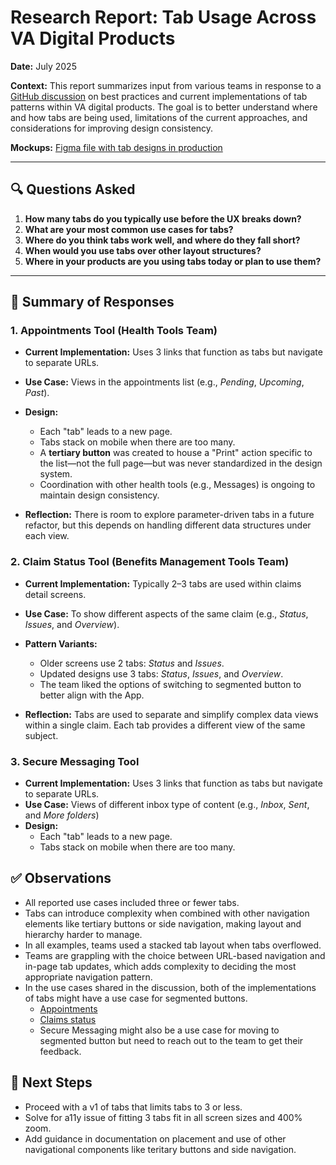 # Research Report: Tab Usage Across VA Digital Products
**Date:** July 2025

**Context:** This report summarizes input from various teams in response to a [GitHub discussion](https://github.com/department-of-veterans-affairs/vets-design-system-documentation/discussions/4443) on best practices and current implementations of tab patterns within VA digital products. The goal is to better understand where and how tabs are being used, limitations of the current approaches, and considerations for improving design consistency.

**Mockups:** [Figma file with tab designs in production](https://www.figma.com/design/QTlVlmSfEkJC7nSWOExESk/Tabs-audit?node-id=0-1&p=f&t=mwuIlMRLrmfINHsX-0)

---

## 🔍 Questions Asked

1. **How many tabs do you typically use before the UX breaks down?**  
2. **What are your most common use cases for tabs?**  
3. **Where do you think tabs work well, and where do they fall short?**  
4. **When would you use tabs over other layout structures?**  
5. **Where in your products are you using tabs today or plan to use them?** 

---

## 🧩 Summary of Responses

### 1. **Appointments Tool (Health Tools Team)**

- **Current Implementation:** Uses 3 links that function as tabs but navigate to separate URLs.
- **Use Case:** Views in the appointments list (e.g., *Pending*, *Upcoming*, *Past*).
- **Design:**
  - Each "tab" leads to a new page.
  - Tabs stack on mobile when there are too many.
  - A **tertiary button** was created to house a "Print" action specific to the list—not the full page—but was never standardized in the design system.
  - Coordination with other health tools (e.g., Messages) is ongoing to maintain design consistency.

- **Reflection:** There is room to explore parameter-driven tabs in a future refactor, but this depends on handling different data structures under each view. 

### 2. **Claim Status Tool (Benefits Management Tools Team)**

- **Current Implementation:** Typically 2–3 tabs are used within claims detail screens.
- **Use Case:** To show different aspects of the same claim (e.g., *Status*, *Issues*, and *Overview*).
- **Pattern Variants:**
  - Older screens use 2 tabs: *Status* and *Issues*.
  - Updated designs use 3 tabs: *Status*, *Issues*, and *Overview*.
  - The team liked the options of switching to segmented button to better align with the App. 

- **Reflection:** Tabs are used to separate and simplify complex data views within a single claim. Each tab provides a different view of the same subject. 

### 3. **Secure Messaging Tool**

- **Current Implementation:** Uses 3 links that function as tabs but navigate to separate URLs.
- **Use Case:** Views of different inbox type of content (e.g., *Inbox*, *Sent*, and *More folders*)
- **Design:**
   - Each "tab" leads to a new page.
   - Tabs stack on mobile when there are too many.

## ✅ Observations

- All reported use cases included three or fewer tabs.
- Tabs can introduce complexity when combined with other navigation elements like tertiary buttons or side navigation, making layout and hierarchy harder to manage.
- In all examples, teams used a stacked tab layout when tabs overflowed.
- Teams are grappling with the choice between URL-based navigation and in-page tab updates, which adds complexity to deciding the most appropriate navigation pattern.
- In the use cases shared in the discussion, both of the implementations of tabs might have a use case for segmented buttons.
  - [Appointments](https://github.com/department-of-veterans-affairs/vets-design-system-documentation/discussions/4443#discussioncomment-13655539)
  - [Claims status](https://github.com/department-of-veterans-affairs/vets-design-system-documentation/discussions/4443#discussioncomment-13700641)
  - Secure Messaging might also be a use case for moving to segmented button but need to reach out to the team to get their feedback.
 
## 📍 Next Steps
- Proceed with a v1 of tabs that limits tabs to 3 or less.
- Solve for a11y issue of fitting 3 tabs fit in all screen sizes and 400% zoom.
- Add guidance in documentation on placement and use of other navigational components like teritary buttons and side navigation. 
